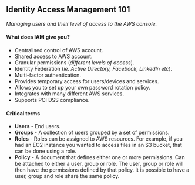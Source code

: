 ## Identity Access Management 101

*Managing users and their level of access to the AWS console.*

#### What does IAM give you?

* Centralised control of AWS account.
* Shared access to AWS account.
* Granular permissions (*different levels of access*).
* Identity Federation (*ie. Active Directory, Facebook, LinkedIn etc*).
* Multi-factor authentication.
* Provides temporary access for users/devices and services.
* Allows you to set up your own password rotation policy.
* Integrates with many different AWS services.
* Supports PCI DSS compliance.

#### Critical terms

* **Users** - End users.
* **Groups** - A collection of users grouped by a set of permissions.
* **Roles** - Roles can be assigned to AWS resources. For example, if you had an EC2 instance you wanted to access files in an S3 bucket, that can be done using a role.
* **Policy** - A document that defines either one or more permissions. Can be attached to either a user, group or role. The user, group or role will then have the permissions defined by that policy. It is possible to have a user, group and role share the same policy.
